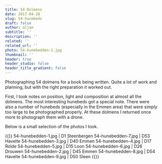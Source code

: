 ```yaml
---
title: 54 Dolmens
date: 2017-04-28
slug: 54-hunebeds
draft: false
author: aljan
subtitle: ''
description: ''
related: ''
related_url: ''
photo: 54-hunebedden-1.jpg
thumbnail: ''
header: true
header_studio: false
header_title_gradient: false
---
```


Photographing 54 dolmens for a book being written. Quite a lot of work and planning, but with the right preparation it worked out.

First, I took notes on position, light and composition at almost all the dolmens. The most interesting hunebeds got a special note. There were also a number of hunebeds (especially in the Emmen area) that were simply too large to be photographed properly. At these dolmens I returned once more to photograph them with a drone.

Below is a small selection of the photos I took.

{{<photos footnote="" >}}
54-hunebedden-1.jpg | D1 Steenbergen
54-hunebedden-7.jpg | D53 Havelte
54-hunebedden-3.jpg | D40 Emmen
54-hunebedden-4.jpg | D17 Rolde
54-hunebedden-5.jpg | D15 Loon
54-hunebedden-6.jpg | D26 Drouwen
54-hunebedden-2.jpg | D45 Emmen
54-hunebedden-8.jpg | D54 Havelte
54-hunebedden-9.jpg | D50 Sleen
{{</photos>}}